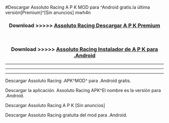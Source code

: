 #Descargar Assoluto Racing  A P K MOD para ^Android gratis.la última versión[Premium]^[Sin anuncios] mwh4n



<div align="center">
<h3>Download >>>>> <a href="https://es-web.web.app/?es= Assoluto Racing ">Assoluto Racing  Descargar A P K Premium</a></h3><br>

<h3>Download >>>>> <a href="https://es-web.web.app/?es= Assoluto Racing ">Assoluto Racing  Instalador de A P K para .Android</a></h3>
</div>


----------------------------------------------------------

----------------------------------------------------------

----------------------------------------------------------

Descargar Assoluto Racing  .APK^MOD^ para .Android gratis.

Descargar la aplicación. Assoluto Racing  APK^El nombre es la versión para .Android.

Descargar Assoluto Racing  A P K [Sin anuncios]

Descargar Assoluto Racing  gratuita del mod para .Android.